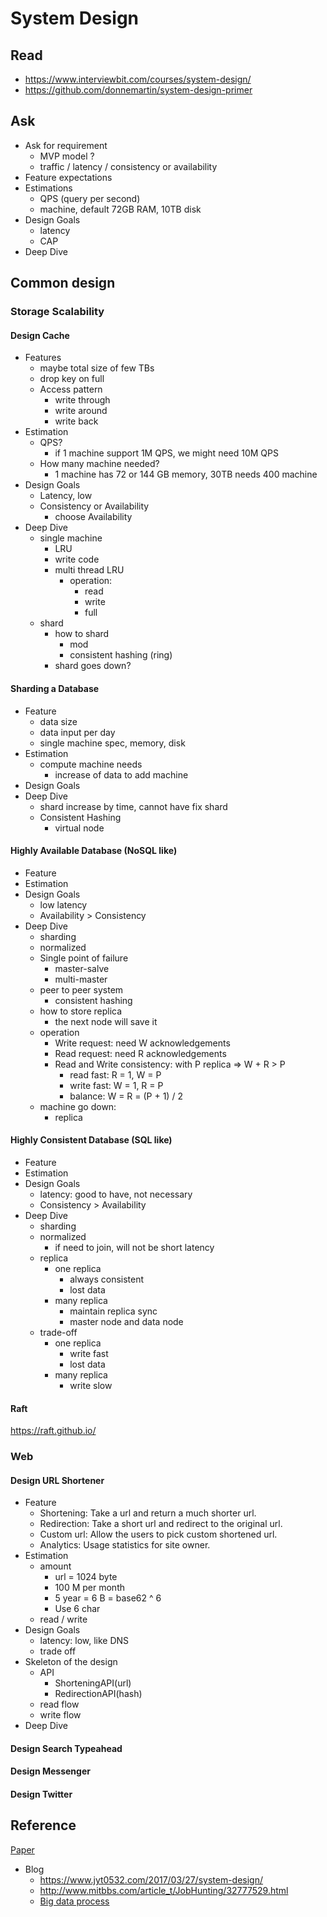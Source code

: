 # System Design

## Read
- https://www.interviewbit.com/courses/system-design/
- https://github.com/donnemartin/system-design-primer


## Ask
- Ask for requirement
  - MVP model ?
  - traffic / latency / consistency or availability
- Feature expectations
- Estimations
  - QPS (query per second)
  - machine, default 72GB RAM, 10TB disk
- Design Goals
  - latency
  - CAP
- Deep Dive


## Common design
### Storage Scalability
#### Design Cache
- Features
  - maybe total size of few TBs
  - drop key on full
  - Access pattern
    - write through
    - write around
    - write back
- Estimation
  - QPS?
    - if 1 machine support 1M QPS, we might need 10M QPS
  - How many machine needed?
    - 1 machine has 72 or 144 GB memory, 30TB needs 400 machine
- Design Goals
  - Latency, low
  - Consistency or Availability
    - choose Availability
- Deep Dive
  - single machine
    - LRU
    - write code
    - multi thread LRU
      - operation:
        - read
        - write
        - full
  - shard
    - how to shard
      - mod
      - consistent hashing (ring)
    - shard goes down?


#### Sharding a Database
- Feature
  - data size
  - data input per day
  - single machine spec, memory, disk
- Estimation
  - compute machine needs
    - increase of data to add machine
- Design Goals
- Deep Dive
  - shard increase by time, cannot have fix shard
  - Consistent Hashing
    - virtual node

#### Highly Available Database (NoSQL like)
- Feature
- Estimation
- Design Goals
  - low latency
  - Availability > Consistency
- Deep Dive
  - sharding
  - normalized
  - Single point of failure
    - master-salve
    - multi-master
  - peer to peer system
    - consistent hashing
  - how to store replica
    - the next node will save it
  - operation
    - Write request: need W acknowledgements
    - Read request: need R acknowledgements
    - Read and Write consistency: with P replica => W + R > P
      - read fast: R = 1, W = P
      - write fast: W = 1, R = P
      - balance: W = R = (P + 1) / 2
  - machine go down:
    - replica


#### Highly Consistent Database (SQL like)
- Feature
- Estimation
- Design Goals
  - latency: good to have, not necessary
  - Consistency > Availability
- Deep Dive
  - sharding
  - normalized
    - if need to join, will not be short latency
  - replica
    - one replica
      - always consistent
      - lost data
    - many replica
      - maintain replica sync
      - master node and data node
  - trade-off
    - one replica
      - write fast
      - lost data
    - many replica
      - write slow

#### Raft
https://raft.github.io/


### Web
#### Design URL Shortener
- Feature
  - Shortening: Take a url and return a much shorter url.
  - Redirection: Take a short url and redirect to the original url.
  - Custom url: Allow the users to pick custom shortened url.
  - Analytics: Usage statistics for site owner.
- Estimation
  - amount
    - url = 1024 byte
    - 100 M per month
    - 5 year = 6 B = base62 ^ 6
    - Use 6 char
  - read / write
- Design Goals
  - latency: low, like DNS
  - trade off
- Skeleton of the design
  - API
    - ShorteningAPI(url)
    - RedirectionAPI(hash)
  - read flow
  - write flow
- Deep Dive
  

#### Design Search Typeahead


#### Design Messenger


#### Design Twitter


## Reference
[Paper](http://dancres.github.io/Pages/)
- Blog
  - https://www.jyt0532.com/2017/03/27/system-design/
  - http://www.mitbbs.com/article_t/JobHunting/32777529.html
  - [Big data process](https://blog.csdn.net/v_july_v/article/details/7382693)

